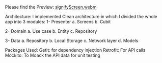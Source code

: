Please find the Preview:
[signifyScreen.webm](https://github.com/rahulguptaiOS/signify_assignment/assets/21958208/f569b013-e542-45aa-bdd7-f99168242892)

Architecture: I implemented Clean architecture in which I divided the whole app into 3 modules:
1- Presenter
  a. Screens
  b. Cubit

2- Domain
  a. Use case
  b. Entity
  c. Repository

3- Data
  a. Repository
  b. Local Storage
  c. Network layer
  d. Models


Packages Used:
GetIt: for dependency injection
Retrofit: For API calls
Mockito: To Moack the API data for unit testing
